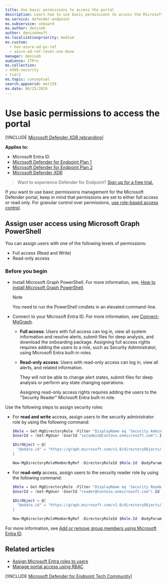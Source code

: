 ```yaml
---
title: Use basic permissions to access the portal
description: Learn how to use basic permissions to access the Microsoft Defender for Endpoint portal.
ms.service: defender-endpoint
ms.subservice: onboard
ms.author: deniseb
author: denisebmsft
ms.localizationpriority: medium
ms.custom:
  - has-azure-ad-ps-ref
  - azure-ad-ref-level-one-done 
manager: deniseb
audience: ITPro
ms.collection: 
- m365-security
- tier2
ms.topic: conceptual
search.appverid: met150
ms.date: 06/25/2024
---
```


# Use basic permissions to access the portal

[!INCLUDE [Microsoft Defender XDR rebranding](../includes/microsoft-defender.md)]

**Applies to:**
- Microsoft Entra ID
- [Microsoft Defender for Endpoint Plan 1](microsoft-defender-endpoint.md)
- [Microsoft Defender for Endpoint Plan 2](microsoft-defender-endpoint.md)
- [Microsoft Defender XDR](/defender-xdr)

> Want to experience Defender for Endpoint? [Sign up for a free trial.](https://go.microsoft.com/fwlink/p/?linkid=2225630)

If you want to use basic permissions management for the Microsoft Defender portal, keep in mind that permissions are set to either full access or read only. For granular control over permissions, [use role-based access control](rbac.md).

## Assign user access using Microsoft Graph PowerShell

You can assign users with one of the following levels of permissions:

- Full access (Read and Write)
- Read-only access

### Before you begin

- Install Microsoft Graph PowerShell. For more information, see, [How to install Microsoft Graph PowerShell](/powershell/microsoftgraph/installation).

  > [!NOTE]
  > You need to run the PowerShell cmdlets in an elevated command-line.

- Connect to your Microsoft Entra ID. For more information, see [Connect-MgGraph](/powershell/microsoftgraph/authentication-commands).

  - **Full access**: Users with full access can log in, view all system information and resolve alerts, submit files for deep analysis, and download the onboarding package. Assigning full access rights requires adding the users to a role, such as Security Administrator, using Microsoft Entra built-in roles.

  - **Read-only access**: Users with read-only access can log in, view all alerts, and related information.

    They will not be able to change alert states, submit files for deep analysis or perform any state changing operations.

    Assigning read-only access rights requires adding the users to the "Security Reader" Microsoft Entra built-in role.

Use the following steps to assign security roles:

- For **read and write** access, assign users to the security administrator role by using the following command:

  ```PowerShell
  $Role = Get-MgDirectoryRole -Filter "DisplayName eq 'Security Administrator'"
  $UserId = (Get-MgUser -UserId "secadmin@Contoso.onmicrosoft.com").Id

  $DirObject = @{
    "@odata.id" = "https://graph.microsoft.com/v1.0/directoryObjects/$UserId"
  }

  New-MgDirectoryRoleMemberByRef -DirectoryRoleId $Role.Id -BodyParameter $DirObject
  ```

- For **read-only** access, assign users to the security reader role by using the following command:

  ```PowerShell
  $Role = Get-MgDirectoryRole -Filter "DisplayName eq 'Security Reader'"
  $UserId = (Get-MgUser -UserId "reader@Contoso.onmicrosoft.com").Id

  $DirObject = @{
    "@odata.id" = "https://graph.microsoft.com/v1.0/directoryObjects/$UserId"
  }

  New-MgDirectoryRoleMemberByRef -DirectoryRoleId $Role.Id -BodyParameter $DirObject
  ```

For more information, see [Add or remove group members using Microsoft Entra ID](/azure/active-directory/fundamentals/active-directory-groups-members-azure-portal).


## Related articles

- [Assign Microsoft Entra roles to users](/entra/identity/role-based-access-control/manage-roles-portal)
- [Manage portal access using RBAC](rbac.md)

[!INCLUDE [Microsoft Defender for Endpoint Tech Community](../includes/defender-mde-techcommunity.md)]
